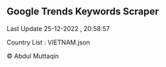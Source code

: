 

## Google Trends Keywords Scraper 
 
Last Update 25-12-2022 , 20:58:57

Country List :
VIETNAM.json



© Abdul Muttaqin 
